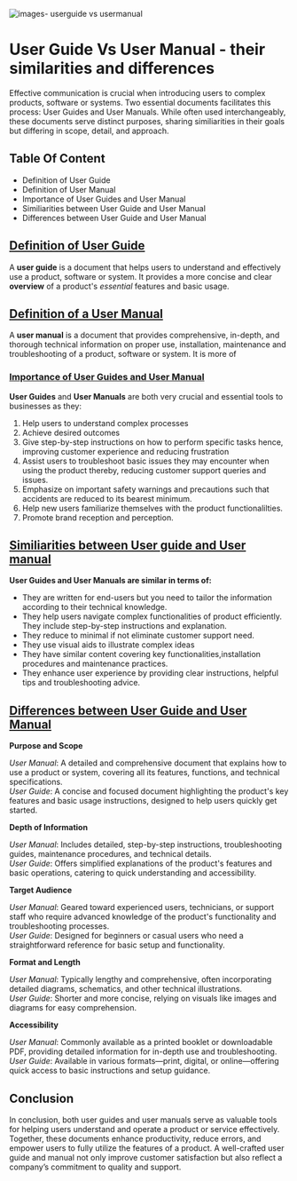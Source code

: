 
![images- userguide vs usermanual](https://github.com/user-attachments/assets/c1c489aa-f0ed-40c1-9827-1a73d5fc245c)

# User Guide Vs User Manual - their similarities and differences
Effective communication is crucial when introducing users to complex products, software or systems. Two essential documents facilitates this process: User Guides and User Manuals. While often used interchangeably, these documents serve distinct purposes, sharing similiarities in their goals but differing in scope, detail, and approach.
 
## Table Of Content
- Definition of User Guide 
- Definition of User Manual
- Importance of User Guides and User Manual
- Similiarities between User Guide and User Manual
- Differences between User Guide and User Manual

## <u>Definition of User Guide</u>
A **user guide** is a document that helps users to understand and effectively use a product, software  or system. It provides a more concise and clear **overview** of a product's *essential* features  and basic usage.
## <u>Definition of a User Manual</u>
A **user manual** is a document that provides comprehensive, in-depth, and thorough technical information on proper use, installation, maintenance and troubleshooting of a product, software or system. It is more of 

### <u>Importance of User Guides and User Manual</u>
**User Guides** and **User Manuals** are both very crucial and essential tools to businesses as they:

1. Help users to understand complex processes
2. Achieve desired outcomes
3. Give step-by-step instructions on how to perform specific tasks hence, improving customer experience and reducing frustration
4. Assist users to troubleshoot basic issues they may encounter when using the product thereby, reducing customer support queries and issues.
5. Emphasize on important safety warnings and precautions such that accidents are reduced to its bearest minimum. 
6. Help new users familiarize themselves with the product functionalilties.
7. Promote brand reception and perception.

## <u>Similiarities between User guide and User manual</u>
**User Guides and User Manuals are similar in terms of:**
- They are written for end-users but you need to tailor the information according to their technical knowledge.
- They help users navigate complex functionalities of product efficiently.
They include step-by-step instructions and explanation.
- They reduce to minimal if not eliminate customer support need.
- They use visual aids to illustrate complex ideas
- They have similar content covering key functionalities,installation procedures and maintenance practices.
- They enhance user experience by providing clear instructions, helpful tips and troubleshooting advice.

## <u>Differences between User Guide and User Manual</u>

**Purpose and Scope**

*User Manual*: A detailed and comprehensive document that explains how to use a product or system, covering all its features, functions, and technical specifications.  
*User Guide*: A concise and focused document highlighting the product's key features and basic usage instructions, designed to help users quickly get started.

**Depth of Information**

*User Manual*: Includes detailed, step-by-step instructions, troubleshooting guides, maintenance procedures, and technical details.  
*User Guide*: Offers simplified explanations of the product's features and basic operations, catering to quick understanding and accessibility.

**Target Audience**

*User Manual*: Geared toward experienced users, technicians, or support staff who require advanced knowledge of the product's functionality and troubleshooting processes.  
*User Guide*: Designed for beginners or casual users who need a straightforward reference for basic setup and functionality.

**Format and Length**

*User Manual*: Typically lengthy and comprehensive, often incorporating detailed diagrams, schematics, and other technical illustrations.  
*User Guide*: Shorter and more concise, relying on visuals like images and diagrams for easy comprehension.

**Accessibility**

*User Manual*: Commonly available as a printed booklet or downloadable PDF, providing detailed information for in-depth use and troubleshooting.  
*User Guide*: Available in various formats—print, digital, or online—offering quick access to basic instructions and setup guidance.

## Conclusion
In conclusion, both user guides and user manuals serve as valuable tools for helping users understand and operate a product or service effectively. Together, these documents enhance productivity, reduce errors, and empower users to fully utilize the features of a product. A well-crafted user guide and manual not only improve customer satisfaction but also reflect a company’s commitment to quality and support.
